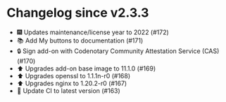 # Changelog since v2.3.3
- 🎆 Updates maintenance/license year to 2022 (#172) 
- 📚 Add My buttons to documentation (#171) 
- 🔒 Sign add-on with Codenotary Community Attestation Service (CAS) (#170) 
- ⬆️ Upgrades add-on base image to 11.1.0 (#169) 
- ⬆️ Upgrades openssl to 1.1.1n-r0 (#168) 
- ⬆️ Upgrades nginx to 1.20.2-r0 (#167) 
- 🚀 Update CI to latest version (#163) 
